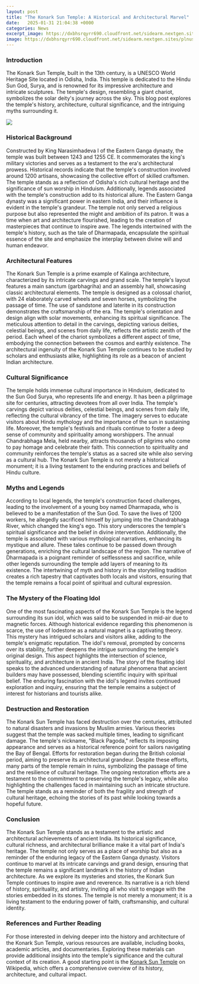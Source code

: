 ```yaml
---
layout: post
title: "The Konark Sun Temple: A Historical and Architectural Marvel"
date:   2025-01-31 21:04:38 +0000
categories: News
excerpt_image: https://dxbhsrqyrr690.cloudfront.net/sidearm.nextgen.sites/plnusealions.com/images/responsive_2023/default_image.png
image: https://dxbhsrqyrr690.cloudfront.net/sidearm.nextgen.sites/plnusealions.com/images/responsive_2023/default_image.png
---
```


### Introduction
The Konark Sun Temple, built in the 13th century, is a UNESCO World Heritage Site located in Odisha, India. This temple is dedicated to the Hindu Sun God, Surya, and is renowned for its impressive architecture and intricate sculptures. The temple's design, resembling a giant chariot, symbolizes the solar deity's journey across the sky. This blog post explores the temple's history, architecture, cultural significance, and the intriguing myths surrounding it.

![](https://dxbhsrqyrr690.cloudfront.net/sidearm.nextgen.sites/plnusealions.com/images/responsive_2023/default_image.png)
### Historical Background
Constructed by King Narasimhadeva I of the Eastern Ganga dynasty, the temple was built between 1243 and 1255 CE. It commemorates the king's military victories and serves as a testament to the era's architectural prowess. Historical records indicate that the temple's construction involved around 1200 artisans, showcasing the collective effort of skilled craftsmen. The temple stands as a reflection of Odisha's rich cultural heritage and the significance of sun worship in Hinduism. Additionally, legends associated with the temple's construction add to its historical allure.
The Eastern Ganga dynasty was a significant power in eastern India, and their influence is evident in the temple's grandeur. The temple not only served a religious purpose but also represented the might and ambition of its patron. It was a time when art and architecture flourished, leading to the creation of masterpieces that continue to inspire awe. The legends intertwined with the temple's history, such as the tale of Dharmapada, encapsulate the spiritual essence of the site and emphasize the interplay between divine will and human endeavor.
### Architectural Features
The Konark Sun Temple is a prime example of Kalinga architecture, characterized by its intricate carvings and grand scale. The temple's layout features a main sanctum (garbhagriha) and an assembly hall, showcasing classic architectural elements. The temple is designed as a colossal chariot, with 24 elaborately carved wheels and seven horses, symbolizing the passage of time. The use of sandstone and laterite in its construction demonstrates the craftsmanship of the era.
The temple's orientation and design align with solar movements, enhancing its spiritual significance. The meticulous attention to detail in the carvings, depicting various deities, celestial beings, and scenes from daily life, reflects the artistic zenith of the period. Each wheel of the chariot symbolizes a different aspect of time, embodying the connection between the cosmos and earthly existence. The architectural ingenuity of the Konark Sun Temple continues to be studied by scholars and enthusiasts alike, highlighting its role as a beacon of ancient Indian architecture.
### Cultural Significance
The temple holds immense cultural importance in Hinduism, dedicated to the Sun God Surya, who represents life and energy. It has been a pilgrimage site for centuries, attracting devotees from all over India. The temple's carvings depict various deities, celestial beings, and scenes from daily life, reflecting the cultural vibrancy of the time. The imagery serves to educate visitors about Hindu mythology and the importance of the sun in sustaining life.
Moreover, the temple's festivals and rituals continue to foster a deep sense of community and spirituality among worshippers. The annual Chandrabhaga Mela, held nearby, attracts thousands of pilgrims who come to pay homage and celebrate their faith. This connection to spirituality and community reinforces the temple's status as a sacred site while also serving as a cultural hub. The Konark Sun Temple is not merely a historical monument; it is a living testament to the enduring practices and beliefs of Hindu culture.
### Myths and Legends
According to local legends, the temple's construction faced challenges, leading to the involvement of a young boy named Dharmapada, who is believed to be a manifestation of the Sun God. To save the lives of 1200 workers, he allegedly sacrificed himself by jumping into the Chandrabhaga River, which changed the king's ego. This story underscores the temple's spiritual significance and the belief in divine intervention.
Additionally, the temple is associated with various mythological narratives, enhancing its mystique and allure. These tales continue to be passed down through generations, enriching the cultural landscape of the region. The narrative of Dharmapada is a poignant reminder of selflessness and sacrifice, while other legends surrounding the temple add layers of meaning to its existence. The intertwining of myth and history in the storytelling tradition creates a rich tapestry that captivates both locals and visitors, ensuring that the temple remains a focal point of spiritual and cultural expression.
### The Mystery of the Floating Idol
One of the most fascinating aspects of the Konark Sun Temple is the legend surrounding its sun idol, which was said to be suspended in mid-air due to magnetic forces. Although historical evidence regarding this phenomenon is scarce, the use of lodestone as a natural magnet is a captivating theory. This mystery has intrigued scholars and visitors alike, adding to the temple's enigmatic reputation.
The idol's removal, prompted by concerns over its stability, further deepens the intrigue surrounding the temple's original design. This aspect highlights the intersection of science, spirituality, and architecture in ancient India. The story of the floating idol speaks to the advanced understanding of natural phenomena that ancient builders may have possessed, blending scientific inquiry with spiritual belief. The enduring fascination with the idol's legend invites continued exploration and inquiry, ensuring that the temple remains a subject of interest for historians and tourists alike.
### Destruction and Restoration
The Konark Sun Temple has faced destruction over the centuries, attributed to natural disasters and invasions by Muslim armies. Various theories suggest that the temple was sacked multiple times, leading to significant damage. The temple's nickname, "Black Pagoda," reflects its imposing appearance and serves as a historical reference point for sailors navigating the Bay of Bengal.
Efforts for restoration began during the British colonial period, aiming to preserve its architectural grandeur. Despite these efforts, many parts of the temple remain in ruins, symbolizing the passage of time and the resilience of cultural heritage. The ongoing restoration efforts are a testament to the commitment to preserving the temple's legacy, while also highlighting the challenges faced in maintaining such an intricate structure. The temple stands as a reminder of both the fragility and strength of cultural heritage, echoing the stories of its past while looking towards a hopeful future.
### Conclusion
The Konark Sun Temple stands as a testament to the artistic and architectural achievements of ancient India. Its historical significance, cultural richness, and architectural brilliance make it a vital part of India's heritage. The temple not only serves as a place of worship but also as a reminder of the enduring legacy of the Eastern Ganga dynasty. Visitors continue to marvel at its intricate carvings and grand design, ensuring that the temple remains a significant landmark in the history of Indian architecture.
As we explore its mysteries and stories, the Konark Sun Temple continues to inspire awe and reverence. Its narrative is a rich blend of history, spirituality, and artistry, inviting all who visit to engage with the stories embedded in its stones. The temple is not merely a monument; it is a living testament to the enduring power of faith, craftsmanship, and cultural identity.
### References and Further Reading
For those interested in delving deeper into the history and architecture of the Konark Sun Temple, various resources are available, including books, academic articles, and documentaries. Exploring these materials can provide additional insights into the temple's significance and the cultural context of its creation. A good starting point is the [Konark Sun Temple](https://us.edu.vn/en/Konark_Sun_Temple) on Wikipedia, which offers a comprehensive overview of its history, architecture, and cultural impact.